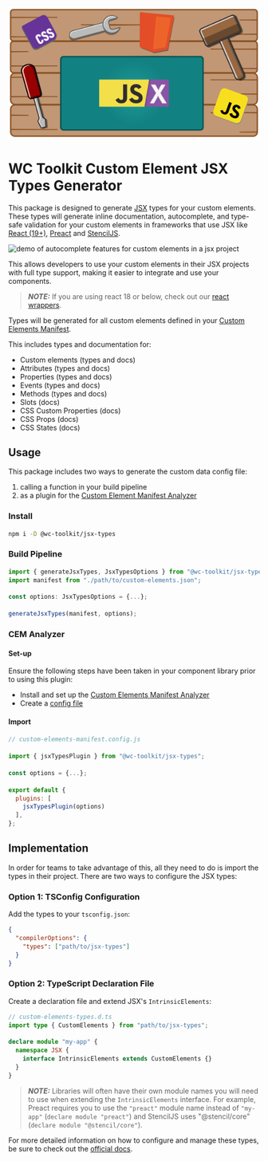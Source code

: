 <div align="center">
  
![workbench with tools, html, css, javascript, and jsx logos](https://raw.githubusercontent.com/wc-toolkit/jsx-types/refs/heads/main/assets/wc-toolkit_jsx.png)

</div>

# WC Toolkit Custom Element JSX Types Generator

This package is designed to generate [JSX](https://www.typescriptlang.org/docs/handbook/jsx.html) types for your custom elements. These types will generate inline documentation, autocomplete, and type-safe validation for your custom elements in frameworks that use JSX like [React (19+)](https://react.dev/), [Preact](https://preactjs.com/) and [StencilJS](https://stenciljs.com/).

![demo of autocomplete features for custom elements in a jsx project](https://github.com/break-stuff/cem-tools/blob/main/demo/images/solid-js-integration/solid-js-integration.gif?raw=true)

This allows developers to use your custom elements in their JSX projects with full type support, making it easier to integrate and use your components.

> **_NOTE:_** If you are using react 18 or below, check out our [react wrappers](https://www.npmjs.com/package/custom-element-react-wrappers).

Types will be generated for all custom elements defined in your [Custom Elements Manifest](https://custom-elements-manifest.open-wc.org/). 

This includes types and documentation for:

- Custom elements (types and docs)
- Attributes (types and docs)
- Properties (types and docs)
- Events (types and docs)
- Methods (types and docs)
- Slots (docs)
- CSS Custom Properties (docs)
- CSS Props (docs)
- CSS States (docs)

## Usage

This package includes two ways to generate the custom data config file:

1. calling a function in your build pipeline
2. as a plugin for the [Custom Element Manifest Analyzer](https://custom-elements-manifest.open-wc.org/)

### Install

```bash
npm i -D @wc-toolkit/jsx-types
```

### Build Pipeline

```ts
import { generateJsxTypes, JsxTypesOptions } from "@wc-toolkit/jsx-types";
import manifest from "./path/to/custom-elements.json";

const options: JsxTypesOptions = {...};

generateJsxTypes(manifest, options);
```

### CEM Analyzer

#### Set-up

Ensure the following steps have been taken in your component library prior to using this plugin:

- Install and set up the [Custom Elements Manifest Analyzer](https://custom-elements-manifest.open-wc.org/analyzer/getting-started/)
- Create a [config file](https://custom-elements-manifest.open-wc.org/analyzer/config/#config-file)

#### Import

```js
// custom-elements-manifest.config.js

import { jsxTypesPlugin } from "@wc-toolkit/jsx-types";

const options = {...};

export default {
  plugins: [
    jsxTypesPlugin(options)
  ],
};
```

## Implementation

In order for teams to take advantage of this, all they need to do is import the types in their project. There are two ways to configure the JSX types:

### Option 1: TSConfig Configuration

Add the types to your `tsconfig.json`:

```json
{
  "compilerOptions": {
    "types": ["path/to/jsx-types"]
  }
}
```

### Option 2: TypeScript Declaration File

Create a declaration file and extend JSX's `IntrinsicElements`:

```ts
// custom-elements-types.d.ts
import type { CustomElements } from "path/to/jsx-types";

declare module "my-app" {
  namespace JSX {
    interface IntrinsicElements extends CustomElements {}
  }
}
```

> **_NOTE:_** Libraries will often have their own module names you will need to use when extending the `IntrinsicElements` interface. For example, Preact requires you to use the `"preact"` module name instead of `"my-app"` (`declare module "preact"`) and StencilJS uses "@stencil/core" (`declare module "@stencil/core"`).

For more detailed information on how to configure and manage these types, be sure to check out the [official docs](https://wc-toolkit.com/integrations/jsx).